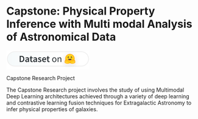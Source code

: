 # Capstone: Physical Property Inference with Multi modal Analysis of Astronomical Data 
<a href="https://huggingface.co/ekusu"><img src="assets/dataset-on-hf-sm.svg" alt="Dataset on Hugging Face" align="top"></a>

Capstone Research Project

The Capstone Research project involves the study of using Multimodal Deep Learning architectures achieved
through a variety of deep learning and contrastive learning fusion techniques for Extragalactic Astronomy to infer physical properties of galaxies.

